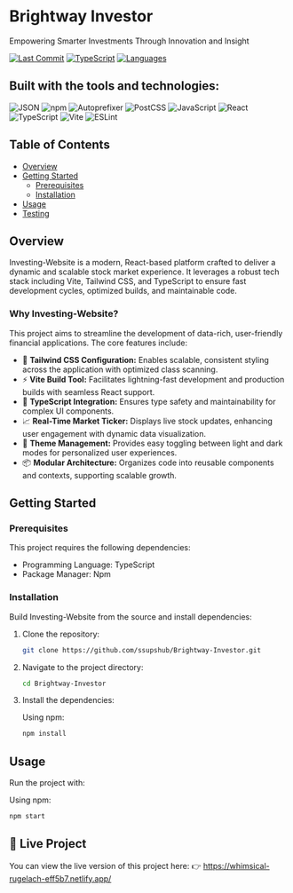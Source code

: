 # Brightway Investor

Empowering Smarter Investments Through Innovation and Insight

[![Last Commit](https://img.shields.io/github/last-commit/ssupshub/Investing-Website?label=last%20commit&color=blue)](https://github.com/ssupshub/Investing-Website/commits/main)
[![TypeScript](https://img.shields.io/badge/typescript-98.7%25-blue)](https://www.typescriptlang.org/)
[![Languages](https://img.shields.io/github/languages/count/ssupshub/Investing-Website?color=blue)](https://github.com/ssupshub/Investing-Website)

## Built with the tools and technologies:

![JSON](https://img.shields.io/badge/json-%23000000.svg?style=for-the-badge&logo=json&logoColor=white)
![npm](https://img.shields.io/badge/npm-%23CB3837.svg?style=for-the-badge&logo=npm&logoColor=white)
![Autoprefixer](https://img.shields.io/badge/Autoprefixer-CC3333?style=for-the-badge&logo=Autoprefixer&logoColor=white)
![PostCSS](https://img.shields.io/badge/PostCSS-DD3A0A?style=for-the-badge&logo=PostCSS&logoColor=white)
![JavaScript](https://img.shields.io/badge/javascript-%23323330.svg?style=for-the-badge&logo=javascript&logoColor=%23F7DF1E)
![React](https://img.shields.io/badge/react-%2320232a.svg?style=for-the-badge&logo=react&logoColor=%2361DAFB)
![TypeScript](https://img.shields.io/badge/typescript-%23007ACC.svg?style=for-the-badge&logo=typescript&logoColor=white)
![Vite](https://img.shields.io/badge/vite-%23646CFF.svg?style=for-the-badge&logo=vite&logoColor=white)
![ESLint](https://img.shields.io/badge/eslint-%234B32C3.svg?style=for-the-badge&logo=eslint&logoColor=white)

## Table of Contents

* [Overview](#overview)
* [Getting Started](#getting-started)
    * [Prerequisites](#prerequisites)
    * [Installation](#installation)
* [Usage](#usage)
* [Testing](#testing)

## Overview

Investing-Website is a modern, React-based platform crafted to deliver a dynamic and scalable stock market experience. It leverages a robust tech stack including Vite, Tailwind CSS, and TypeScript to ensure fast development cycles, optimized builds, and maintainable code.

### Why Investing-Website?

This project aims to streamline the development of data-rich, user-friendly financial applications. The core features include:

* 🎨 **Tailwind CSS Configuration:** Enables scalable, consistent styling across the application with optimized class scanning.
* ⚡ **Vite Build Tool:** Facilitates lightning-fast development and production builds with seamless React support.
* 📜 **TypeScript Integration:** Ensures type safety and maintainability for complex UI components.
* 📈 **Real-Time Market Ticker:** Displays live stock updates, enhancing user engagement with dynamic data visualization.
* 🌙 **Theme Management:** Provides easy toggling between light and dark modes for personalized user experiences.
* 📦 **Modular Architecture:** Organizes code into reusable components and contexts, supporting scalable growth.

## Getting Started

### Prerequisites

This project requires the following dependencies:

* Programming Language: TypeScript
* Package Manager: Npm

### Installation

Build Investing-Website from the source and install dependencies:

1.  Clone the repository:

    ```bash
    git clone https://github.com/ssupshub/Brightway-Investor.git
    ```

2.  Navigate to the project directory:

    ```bash
    cd Brightway-Investor
    ```

3.  Install the dependencies:

    Using npm:

    ```bash
    npm install
    ```

## Usage

Run the project with:

Using npm:

```bash
npm start
```
## 🔗 Live Project

You can view the live version of this project here:
👉 https://whimsical-rugelach-eff5b7.netlify.app/
